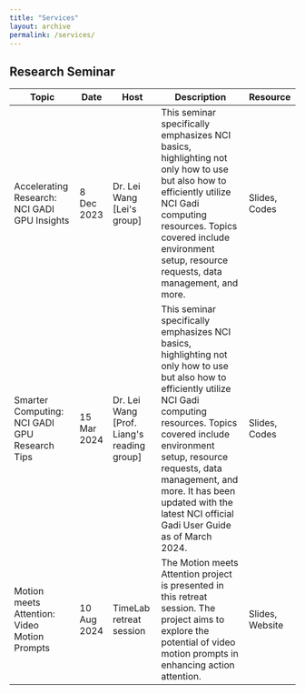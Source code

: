 ```yaml
---
title: "Services"
layout: archive
permalink: /services/
---
```


<style>
a:link, a:visited {
  text-decoration: none;
}

a:hover, a:active {
  text-decoration: underline;
}
</style>

## Research Seminar

| Topic                                                       | Date       | Host  | Description                                                                                                             | Resource                                   |
|-------------------------------------------------------------|------------|------------|---------------------------------------------------------------------------------------------------------------------|----------------------------------------------|
| Accelerating Research: NCI GADI GPU Insights | 8 Dec 2023 | Dr. Lei Wang [Lei's group]| This seminar specifically emphasizes NCI basics, highlighting not only how to use but also how to efficiently utilize NCI Gadi computing resources. Topics covered include environment setup, resource requests, data management, and more.  | [Slides](/files/gadi_instructions.pdf), [Codes](/files/supp.zip) |
| Smarter Computing: NCI GADI GPU Research Tips | 15 Mar 2024 | Dr. Lei Wang [Prof. Liang's reading group]| This seminar specifically emphasizes NCI basics, highlighting not only how to use but also how to efficiently utilize NCI Gadi computing resources. Topics covered include environment setup, resource requests, data management, and more. It has been updated with the latest NCI official Gadi User Guide as of March 2024. | [Slides](/files/gadi_user_guide.pdf), [Codes](/files/supp.zip) |
| Motion meets Attention: Video Motion Prompts | 10 Aug 2024 | [TimeLab retreat session](https://time.anu.edu.au/event/retreat/10_08_2024/) | The Motion meets Attention project is presented in this retreat session. The project aims to explore the potential of video motion prompts in enhancing action attention. | [Slides](/files/motion_prompts.pdf), [Website](https://time.anu.edu.au/paper-sites/motion-prompts/) |


